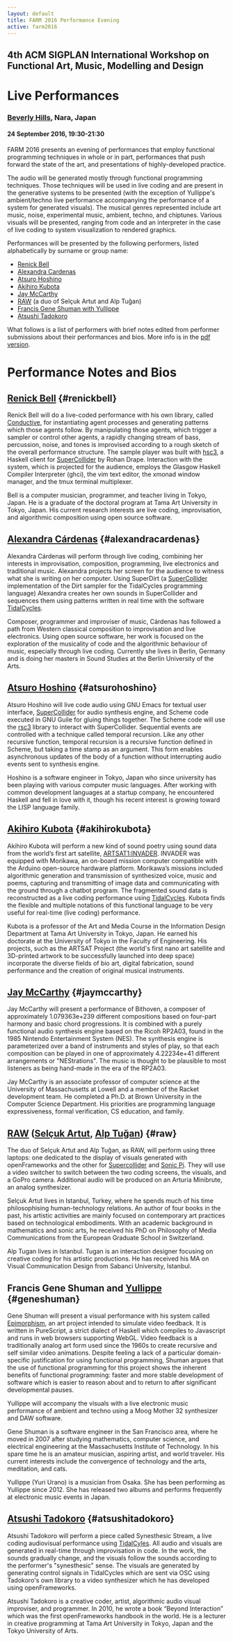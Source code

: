 ```yaml
---
layout: default
title: FARM 2016 Performance Evening
active: farm2016
---
```


## 4th ACM SIGPLAN International Workshop on Functional Art, Music, Modelling and Design

# Live Performances

### [Beverly Hills](http://flower6.jp/), Nara, Japan

#### 24 September 2016, 19:30-21:30

FARM 2016 presents an evening of performances that employ functional programming
techniques in whole or in part, performances that push forward the
state of the art, and presentations of highly-developed practice.

The audio will be generated mostly through functional programming
techniques. Those techniques will be used in live coding and are
present in the generative systems to be presented (with the exception
of Yullippe's ambient/techno live performance accompanying the
performance of a system for generated visuals). The musical genres
represented include art music, noise, experimental music, ambient,
techno, and chiptunes. Various visuals will be presented, ranging from
code and an interpreter in the case of live coding to system
visualization to rendered graphics.

Performances will be presented by the following performers, listed
alphabetically by surname or group name:

- [Renick Bell](#renickbell)
- [Alexandra Cardenas](#alexandracardenas)
- [Atsuro Hoshino](#atsurohoshino)
- [Akihiro Kubota](#akihirokubota)
- [Jay McCarthy](#jaymccarthy)
- [RAW](#raw) (a duo of Selçuk Artut and Alp Tuğan)
- [Francis Gene Shuman with Yullippe](#geneshuman)
- [Atsushi Tadokoro](#atsushitadokoro)

What follows is a list of performers with brief notes edited from
performer submissions about their performances and bios.  More info is
in the [pdf version](programNotes.pdf).

Performance Notes and Bios
==========================

## [Renick Bell](http://www.renickbell.net/doku.php/) {#renickbell}

Renick Bell will do a live-coded performance with his own library, called [Conductive](http://renickbell.net/conductive), for instantiating agent processes and generating patterns which those agents follow. By manipulating those agents, which trigger a sampler or control other agents, a rapidly changing stream of bass, percussion, noise, and tones is improvised according to a rough sketch of the overall performance structure. The sample player was built with [hsc3](https://hackage.haskell.org/package/hsc3), a Haskell client for [SuperCollider](http://audiosynth.com/) by Rohan Drape. Interaction with the system, which is projected for the audience, employs the Glasgow Haskell Compiler Interpreter (ghci), the vim text editor, the xmonad window manager, and the tmux terminal multiplexer.

Bell is a computer musician, programmer, and teacher living in Tokyo, Japan. He is a graduate of the doctoral program at Tama Art University in Tokyo, Japan. His current research interests are live coding, improvisation, and algorithmic composition using open source software.

## [Alexandra Cárdenas](http://cargocollective.com/tiemposdelruido) {#alexandracardenas}

Alexandra Cárdenas will perform through live coding, combining her interests in improvisation, composition, programming, live electronics and traditional music. Alexandra projects her screen for the audience to witness what she is writing on her computer. Using SuperDirt (a [SuperCollider](http://audiosynth.com/) implementation of the Dirt sampler for the TidalCycles programming language) Alexandra creates her own sounds in SuperCollider and sequences them using patterns written in real time with the software [TidalCycles](http://tidalcycles.org/).

Composer, programmer and improviser of music, Cárdenas has followed a path from Western classical composition to improvisation and live electronics. Using open source software, her work is focused on the exploration of the musicality of code and the algorithmic behaviour of music, especially through live coding. Currently she lives in Berlin, Germany and is doing her masters in Sound Studies at the Berlin University of the Arts.

## [Atsuro Hoshino](https://about.me/hoshinoatsuro) {#atsurohoshino}

Atsuro Hoshino will live code audio using GNU Emacs for textual user interface, [SuperCollider](http://audiosynth.com/) for audio synthesis engine, and Scheme code executed in GNU Guile for gluing things together. The Scheme code will use the [rsc3](http://rd.slavepianos.org/?t=rsc3) library to interact with SuperCollider. Sequential events are controlled with a technique called temporal recursion. Like any other recursive function, temporal recursion is a recursive function defined in Scheme, but taking a time stamp as an argument. This form enables asynchronous updates of the body of a function without interrupting audio events sent to synthesis engine.

Hoshino is a software engineer in Tokyo, Japan who since university has been playing with various computer music languages. After working with common development languages at a startup company, he encountered Haskell and fell in love with it, though his recent interest is growing toward the LISP language family.

## [Akihiro Kubota](https://www.youtube.com/user/hemokosa?spfreload=10) {#akihirokubota}

Akihiro Kubota will perform a new kind of sound poetry using sound data from the world’s first art satellite, [ARTSAT1:INVADER](http://artsat.jp). INVADER was equipped with Morikawa, an on-board mission computer compatible with the Arduino open-source hardware platform. Morikawa’s missions included algorithmic generation and transmission of synthesized voice, music and poems, capturing and transmitting of image data and communicating with the ground through a chatbot program. The fragmented sound data is reconstructed as a live coding performance using [TidalCycles](http://tidalcycles.org/). Kubota finds the flexible and multiple notations of this functional language to be very useful for real-time (live coding) performance.

Kubota is a professor of the Art and Media Course in the Information Design Department at Tama Art University in Tokyo, Japan. He earned his doctorate at the University of Tokyo in the Faculty of Engineering. His projects, such as the ARTSAT Project (the world's first nano art satellite and 3D-printed artwork to be successfully launched into deep space) incorporate the diverse fields of bio art, digital fabrication, sound performance and the creation of original musical instruments.

## [Jay McCarthy](https://jeapostrophe.github.io/home/) {#jaymccarthy}

Jay McCarthy will present a performance of Bithoven, a composer of approximately 1.079363e+239 different compositions based on four-part harmony and basic chord progressions. It is combined with a purely functional audio synthesis engine based on the Ricoh RP2A03, found in the 1985 Nintendo Entertainment System (NES). The synthesis engine is parameterized over a band of instruments and styles of play, so that each composition can be played in one of approximately 4.22234e+41 different arrangements or "NEStrations". The music is thought to be plausible to most listeners as being hand-made in the era of the RP2A03.

Jay McCarthy is an associate professor of computer science at the University of Massachusetts at Lowell and a member of the Racket development team. He completed a Ph.D. at Brown University in the Computer Science Department. His priorities are programming language expressiveness, formal verification, CS education, and family.

## [RAW](http://vimeo.com/rawlivecoding) ([Selçuk Artut](http://www.selcukartut.com/), [Alp Tuğan](http://www.alptugan.com/)) {#raw}

The duo of Selçuk Artut and Alp Tuğan, as RAW, will perform using three laptops: one dedicated to the display of visuals generated with openFrameworks and the other for [Supercollider](http://audiosynth.com/) and [Sonic Pi](http://tidalcycles.org/). They will use a video switcher to switch between the two coding screens, the visuals, and a GoPro camera. Additional audio will be produced on an Arturia Minibrute, an analog synthesizer.

Selçuk Artut lives in Istanbul, Turkey, where he spends much of his time philosophising human-technology relations. An author of four books in the past, his artistic activities are mainly focused on contemporary art practices based on technological embodiments. With an academic background in mathematics and sonic arts, he received his PhD on Philosophy of Media Communications from the European Graduate School in Switzerland.

Alp Tugan lives in Istanbul. Tugan is an interaction designer focusing on creative coding for his artistic productions. He has received his MA on Visual Communication Design from Sabanci University, Istanbul.

## Francis Gene Shuman and [Yullippe](https://yullippe.bandcamp.com/) {#geneshuman}

Gene Shuman will present a visual performance with his system called [Epimorphism](http://www.epimorphism.com/), an art project intended to simulate video feedback. It is written in PureScript, a strict dialect of Haskell which compiles to Javascript and runs in web browsers supporting WebGL. Video feedback is a traditionally analog art form used since the 1960s to create recursive and self similar video animations. Despite feeling a lack of a particular domain-specific justification for using functional programming, Shuman argues that the use of functional programming for this project shows the inherent benefits of functional programming: faster and more stable development of software which is easier to reason about and to return to after significant developmental pauses.

Yullippe will accompany the visuals with a live electronic music performance of ambient and techno using a Moog Mother 32 synthesizer and DAW software.

Gene Shuman is a software engineer in the San Francisco area, where he moved in 2007 after studying mathematics, computer science, and electrical engineering at the Massachusetts Institute of Technology. In his spare time he is an amateur musician, aspiring artist, and world traveler. His current interests include the convergence of technology and the arts, meditation, and cats.

Yullippe (Yuri Urano) is a musician from Osaka. She has been performing as Yullippe since 2012. She has released two albums and performs frequently at electronic music events in Japan.

## [Atsushi Tadokoro](http://yoppa.org/) {#atsushitadokoro}

Atsushi Tadokoro will perform a piece called Synesthesic Stream, a live coding audiovisual performance using [TidalCyles](http://tidalcycles.org/). All audio and visuals are generated in real-time through improvisation in code. In the work, the sounds gradually change, and the visuals follow the sounds according to the performer's "synesthesic" sense. The visuals are generated by generating control signals in TidalCycles which are sent via OSC using Tadokoro's own library to a video synthesizer which he has developed using openFrameworks.

Atsushi Tadokoro is a creative coder, artist, algorithmic audio visual improviser, and programmer. In 2010, he wrote a book “Beyond Interaction” which was the first openFrameworks handbook in the world. He is a lecturer in creative programming at Tama Art University in Tokyo, Japan and the Tokyo University of Arts.
